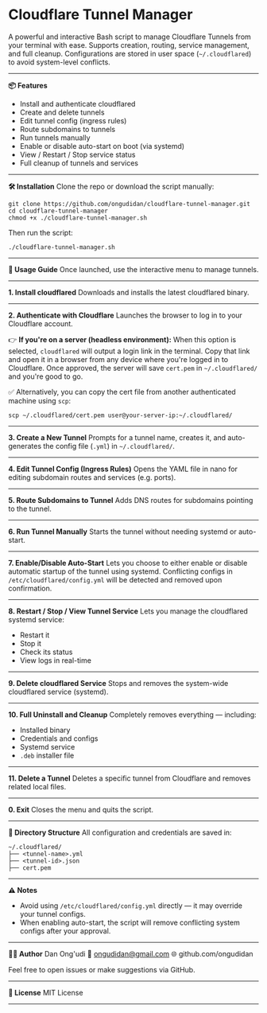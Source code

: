 # Cloudflare Tunnel Manager

A powerful and interactive Bash script to manage Cloudflare Tunnels from your terminal with ease. Supports creation, routing, service management, and full cleanup. Configurations are stored in user space (`~/.cloudflared`) to avoid system-level conflicts.

---

**📦 Features**

* Install and authenticate cloudflared
* Create and delete tunnels
* Edit tunnel config (ingress rules)
* Route subdomains to tunnels
* Run tunnels manually
* Enable or disable auto-start on boot (via systemd)
* View / Restart / Stop service status
* Full cleanup of tunnels and services

---

**🛠️ Installation**
Clone the repo or download the script manually:

```
git clone https://github.com/ongudidan/cloudflare-tunnel-manager.git  
cd cloudflare-tunnel-manager  
chmod +x ./cloudflare-tunnel-manager.sh  
```

Then run the script:

```
./cloudflare-tunnel-manager.sh
```

---

**📘 Usage Guide**
Once launched, use the interactive menu to manage tunnels.

---

**1. Install cloudflared**
Downloads and installs the latest cloudflared binary.

---

**2. Authenticate with Cloudflare**
Launches the browser to log in to your Cloudflare account.

👉 **If you're on a server (headless environment):**
When this option is selected, `cloudflared` will output a login link in the terminal.
Copy that link and open it in a browser from any device where you're logged in to Cloudflare.
Once approved, the server will save `cert.pem` in `~/.cloudflared/` and you're good to go.

✅ Alternatively, you can copy the cert file from another authenticated machine using `scp`:

```
scp ~/.cloudflared/cert.pem user@your-server-ip:~/.cloudflared/
```

---

**3. Create a New Tunnel**
Prompts for a tunnel name, creates it, and auto-generates the config file (`.yml`) in `~/.cloudflared/`.

---

**4. Edit Tunnel Config (Ingress Rules)**
Opens the YAML file in nano for editing subdomain routes and services (e.g. ports).

---

**5. Route Subdomains to Tunnel**
Adds DNS routes for subdomains pointing to the tunnel.

---

**6. Run Tunnel Manually**
Starts the tunnel without needing systemd or auto-start.

---

**7. Enable/Disable Auto-Start**
Lets you choose to either enable or disable automatic startup of the tunnel using systemd.
Conflicting configs in `/etc/cloudflared/config.yml` will be detected and removed upon confirmation.

---

**8. Restart / Stop / View Tunnel Service**
Lets you manage the cloudflared systemd service:

* Restart it
* Stop it
* Check its status
* View logs in real-time

---

**9. Delete cloudflared Service**
Stops and removes the system-wide cloudflared service (systemd).

---

**10. Full Uninstall and Cleanup**
Completely removes everything — including:

* Installed binary
* Credentials and configs
* Systemd service
* `.deb` installer file

---

**11. Delete a Tunnel**
Deletes a specific tunnel from Cloudflare and removes related local files.

---

**0. Exit**
Closes the menu and quits the script.

---

**📁 Directory Structure**
All configuration and credentials are saved in:

```
~/.cloudflared/
├── <tunnel-name>.yml
├── <tunnel-id>.json
├── cert.pem
```

---

**⚠️ Notes**

* Avoid using `/etc/cloudflared/config.yml` directly — it may override your tunnel configs.
* When enabling auto-start, the script will remove conflicting system configs after your approval.

---

**👨‍💻 Author**
Dan Ong'udi
📧 [ongudidan@gmail.com](mailto:ongudidan@gmail.com)
🌐 github.com/ongudidan

Feel free to open issues or make suggestions via GitHub.

---

**📜 License**
MIT License

---

